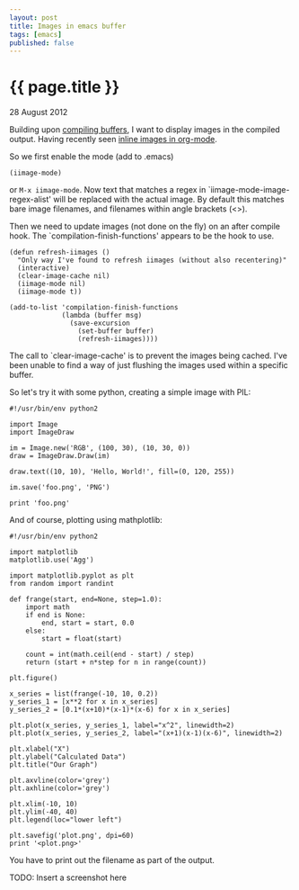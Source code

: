 ```yaml
---
layout: post
title: Images in emacs buffer
tags: [emacs]
published: false
---
```


{{ page.title }}
================
<p class="meta">28 August 2012</p>

Building upon [compiling buffers](emacs-compile-on-save.html), I want to display images in the compiled output. Having recently seen [inline images in org-mode](http://floatsolutions.com/blog/2010/10/displaying-inline-images-in-emacs-org-mode/).

So we first enable the mode (add to .emacs)
~~~
(iimage-mode)
~~~

or `M-x iimage-mode`. Now text that matches a regex in `iimage-mode-image-regex-alist' will be replaced with the actual image. By default this matches bare image filenames, and filenames within angle brackets (<>).

Then we need to update images (not done on the fly) on an after compile hook. The `compilation-finish-functions' appears to be the hook to use.

~~~
(defun refresh-iimages ()
  "Only way I've found to refresh iimages (without also recentering)"
  (interactive)
  (clear-image-cache nil)
  (iimage-mode nil)
  (iimage-mode t))

(add-to-list 'compilation-finish-functions 
             (lambda (buffer msg)
               (save-excursion
                 (set-buffer buffer)
                 (refresh-iimages))))
~~~

The call to `clear-image-cache' is to prevent the images being cached. I've been unable to find a way of just flushing the images used within a specific buffer.

So let's try it with some python, creating a simple image with PIL:
~~~
#!/usr/bin/env python2

import Image
import ImageDraw

im = Image.new('RGB', (100, 30), (10, 30, 0))
draw = ImageDraw.Draw(im)

draw.text((10, 10), 'Hello, World!', fill=(0, 120, 255))
         
im.save('foo.png', 'PNG')

print 'foo.png'
~~~

And of course, plotting using mathplotlib:

~~~
#!/usr/bin/env python2

import matplotlib
matplotlib.use('Agg')

import matplotlib.pyplot as plt
from random import randint

def frange(start, end=None, step=1.0):
    import math
    if end is None:
        end, start = start, 0.0
    else:
        start = float(start)

    count = int(math.ceil(end - start) / step)
    return (start + n*step for n in range(count))

plt.figure()

x_series = list(frange(-10, 10, 0.2))
y_series_1 = [x**2 for x in x_series]
y_series_2 = [0.1*(x+10)*(x-1)*(x-6) for x in x_series]

plt.plot(x_series, y_series_1, label="x^2", linewidth=2)
plt.plot(x_series, y_series_2, label="(x+1)(x-1)(x-6)", linewidth=2)

plt.xlabel("X")
plt.ylabel("Calculated Data")
plt.title("Our Graph")

plt.axvline(color='grey')
plt.axhline(color='grey')

plt.xlim(-10, 10)
plt.ylim(-40, 40)
plt.legend(loc="lower left")

plt.savefig('plot.png', dpi=60)
print '<plot.png>'
~~~

You have to print out the filename as part of the output.

TODO: Insert a screenshot here
